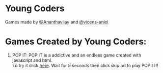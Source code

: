 # Young Coders

Games made by [@Ananthavijay](https://github.com/Ananthavijay) and [@vicens-aniol](https://github.com/vicens-aniol)

# Games Created by Young Coders:

1. POP IT: POP IT is a addictive and an endless game created with javascript and html.  
   To try it click [here](http://velocicosm.com/GinH). Wait for 5 seconds then click skip ad to play POP IT!!
